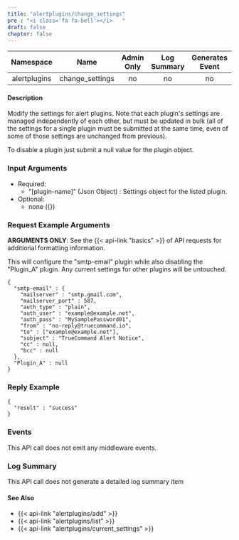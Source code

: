 ```yaml
---
title: "alertplugins/change_settings"
pre : "<i class='fa fa-bell'></i>	"
draft: false
chapter: false
---
```


| Namespace | Name | Admin Only | Log Summary | Generates Event | Version Added
|:----------------:|:--------:|:--------:|:--------:|:--------:|:---:|
| alertplugins | change_settings | no | no | no | 1.1 |

#### Description
Modify the settings for alert plugins. Note that each plugin's settings are managed independently of each other, but must be updated in bulk (all of the settings for a single plugin must be submitted at the same time, even of some of those settings are unchanged from previous).

To disable a plugin just submit a null value for the plugin object.

### Input Arguments
* Required:
   * "[plugin-name]" (Json Object) : Settings object for the listed plugin.
* Optional:
   * none ({})


### Request Example Arguments
**ARGUMENTS ONLY**: See the {{< api-link "basics" >}} of API requests for additional formatting information.

This will configure the "smtp-email" plugin while also disabling the "Plugin_A" plugin. Any current settings for other plugins will be untouched.

```
{
  "smtp-email" : {
    "mailserver" : "smtp.gmail.com",
    "mailserver_port" : 587,
    "auth_type" : "plain",
    "auth_user" : "example@example.net",
    "auth_pass" : "MySamplePassword01",
    "from" : "no-reply@truecommand.io",
    "to" : ["example@example.net"],
    "subject" : "TrueCommand Alert Notice",
    "cc" : null,
    "bcc" : null
  },
  "Plugin_A" : null
}
```

### Reply Example
```
{
  "result" : "success"
}
```


### Events
This API call does not emit any middleware events.

### Log Summary
This API call does not generate a detailed log summary item


#### See Also
* {{< api-link "alertplugins/add" >}}
* {{< api-link "alertplugins/list" >}}
* {{< api-link "alertplugins/current_settings" >}}
